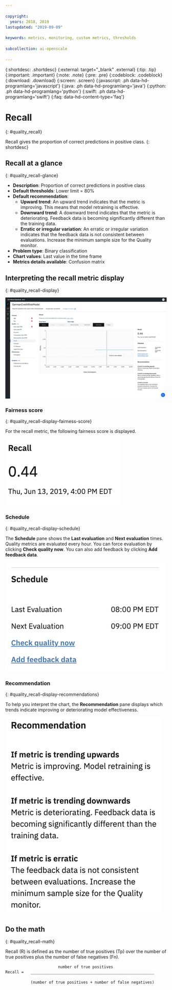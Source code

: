 ```yaml
---

copyright:
  years: 2018, 2019
lastupdated: "2019-09-09"

keywords: metrics, monitoring, custom metrics, thresholds

subcollection: ai-openscale

---
```


{:shortdesc: .shortdesc}
{:external: target="_blank" .external}
{:tip: .tip}
{:important: .important}
{:note: .note}
{:pre: .pre}
{:codeblock: .codeblock}
{:download: .download}
{:screen: .screen}
{:javascript: .ph data-hd-programlang='javascript'}
{:java: .ph data-hd-programlang='java'}
{:python: .ph data-hd-programlang='python'}
{:swift: .ph data-hd-programlang='swift'}
{:faq: data-hd-content-type='faq'}

# Recall
{: #quality_recall}

Recall gives the proportion of correct predictions in positive class.
{: shortdesc}

## Recall at a glance
{: #quality_recall-glance}

- **Description**: Proportion of correct predictions in positive class
- **Default thresholds**: Lower limit = 80%
- **Default recommendation**:
   - **Upward trend**: An upward trend indicates that the metric is improving. This means that model retraining is effective.
   - **Downward trend**: A downward trend indicates that the metric is deteriorating. Feedback data is becoming significantly different than the training data.
   - **Erratic or irregular variation**: An erratic or irregular variation indicates that the feedback data is not consistent between evaluations. Increase the minimum sample size for the Quality monitor.
- **Problem type**: Binary classification
- **Chart values**: Last value in the time frame
- **Metrics details available**: Confusion matrix

## Interpreting the recall metric display
{: #quality_recall-display}

![the Recall chart is displayed.](images/quality-recall.png)

### Fairness score
{: #quality_recall-display-fairness-score}

For the recall metric, the following fairness score is displayed. 

![the Recall score percentage is displayed.](images/wos-quality-recall-score.png)

### Schedule
{: #quality_recall-display-schedule}

The **Schedule** pane shows the **Last evaluation** and **Next evaluation** times. Quality metrics are evaluated every hour. You can force evaluation by clicking **Check quality now**. You can also add feedback by clicking **Add feedback data**.

![the schedule pane is displayed, which shows the last evaluation time and the next evaluation time](images/wos-quality-schedule.png)


### Recommendation
{: #quality_recall-display-recommendations}

To help you interpret the chart, the **Recommendation** pane displays which trends indicate improving or deteriorating model effectiveness.

![the recommendation pane is displayed.](images/wos-quality-positive-recommendation.png)




## Do the math
{: #quality_recall-math}

Recall (R) is defined as the number of true positives (Tp) over the number of true positives plus the number of false negatives (Fn).

```
                       number of true positives
Recall =   ______________________________________________________

           (number of true positives + number of false negatives)
```
